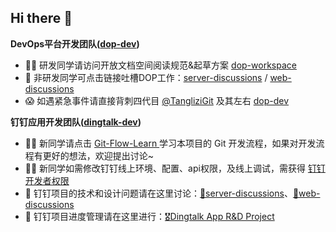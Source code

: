 ## Hi there 👋

**DevOps平台开发团队([dop-dev](https://github.com/orgs/nju-softeng/teams/dop-dev))**  
+ 🙋‍♀️ 研发同学请访问开放文档空间阅读规范&起草方案 [dop-workspace](https://q5ci6smhhm.feishu.cn/wiki/wikcnjyVCZrrgyN40WgdIrktliN)
+ 🤬 非研发同学可点击链接吐槽DOP工作：[server-discussions](https://github.com/nju-softeng/dop-server/discussions) / [web-discussions](https://github.com/nju-softeng/dop-web/discussions)
+ 😱 如遇紧急事件请直接背刺四代目 [@TangliziGit](https://github.com/TangliziGit) 及其左右 [dop-dev](https://github.com/orgs/nju-softeng/teams/dop-dev)

**钉钉应用开发团队([dingtalk-dev](https://github.com/orgs/nju-softeng/teams/dingtalk-dev))**  
+ 🙋‍♀️ 新同学请点击 [ Git-Flow-Learn ](https://github.com/nju-softeng/git-flow-learn) 学习本项目的 Git 开发流程，如果对开发流程有更好的想法，欢迎提出讨论~  
+ 👩‍💻 新同学如需修改钉钉线上环境、配置、api权限，及线上调试，需获得 [钉钉开发者权限](https://github.com/nju-softeng/dingtalk-app-server/discussions/91)  
+ 🌈 钉钉项目的技术和设计问题请在这里讨论：[🎈server-discussions](https://github.com/nju-softeng/dingtalk-app-server/discussions)、[🎫web-discussions](https://github.com/nju-softeng/dingtalk-app-web/discussions)  
+ 🎈 钉钉项目进度管理请在这里进行：[🎖️Dingtalk App R&D Project](https://github.com/orgs/nju-softeng/projects/1)  


